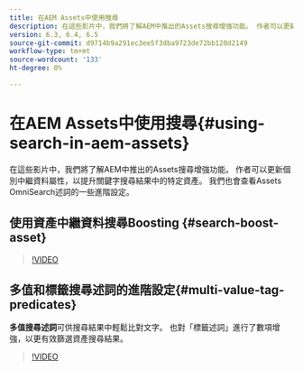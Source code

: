 ```yaml
---
title: 在AEM Assets中使用搜尋
description: 在這些影片中，我們將了解AEM中推出的Assets搜尋增強功能。 作者可以更新個別中繼資料屬性，以提升關鍵字搜尋結果中的特定資產。 我們也會查看Assets OmniSearch述詞的一些進階設定。
version: 6.3, 6.4, 6.5
source-git-commit: d9714b9a291ec3ee5f3dba9723de72bb120d2149
workflow-type: tm+mt
source-wordcount: '133'
ht-degree: 0%

---
```



# 在AEM Assets中使用搜尋{#using-search-in-aem-assets}

在這些影片中，我們將了解AEM中推出的Assets搜尋增強功能。 作者可以更新個別中繼資料屬性，以提升關鍵字搜尋結果中的特定資產。 我們也會查看Assets OmniSearch述詞的一些進階設定。

## 使用資產中繼資料搜尋Boosting {#search-boost-asset}

>[!VIDEO](https://video.tv.adobe.com/v/16766/?quality=9&learn=on)

## 多值和標籤搜尋述詞的進階設定{#multi-value-tag-predicates}

**多值搜尋述詞**&#x200B;可供搜尋結果中輕鬆比對文字。 也對「標籤述詞」進行了數項增強，以更有效篩選資產搜尋結果。

>[!VIDEO](https://video.tv.adobe.com/v/16457/?quality=9&learn=on)
